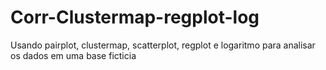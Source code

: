 # Corr-Clustermap-regplot-log
Usando pairplot, clustermap, scatterplot, regplot e logaritmo para analisar os dados em uma base ficticia
